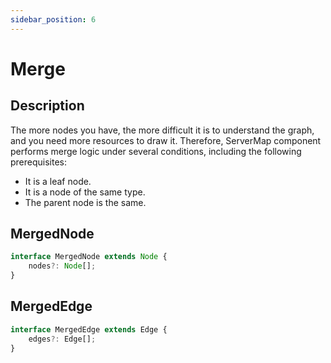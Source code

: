 ```yaml
---
sidebar_position: 6
---
```


# Merge
## Description
The more nodes you have, the more difficult it is to understand the graph, and you need more resources to draw it. Therefore, ServerMap component performs merge logic under several conditions, including the following prerequisites:
- It is a leaf node.
- It is a node of the same type.
- The parent node is the same.


## MergedNode

```typescript
interface MergedNode extends Node {
    nodes?: Node[];
}
```

## MergedEdge

```typescript
interface MergedEdge extends Edge {
    edges?: Edge[];
}
```